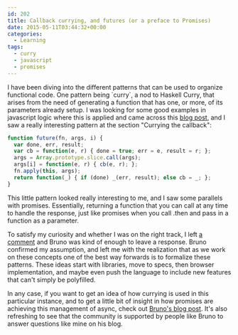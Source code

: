 ```yaml
---
id: 202
title: Callback currying, and futures (or a preface to Promises)
date: 2015-05-11T03:44:32+00:00
categories:
  - Learning
tags:
  - curry
  - javascript
  - promises
---
```


I have been diving into the different patterns that can be used to organize functional code. One pattern being \`curry\`, a nod to Haskell Curry, that arises from the need of generating a function that has one, or more, of its parameters already setup. I was looking for some good examples in javascript logic where this is applied and came across this [blog post](https://bjouhier.wordpress.com/2011/04/04/currying-the-callback-or-the-essence-of-futures/ "Currying the callback, or the essence of futures…"), and I saw a really interesting pattern at the section "Currying the callback":

```js
function future(fn, args, i) {
  var done, err, result;
  var cb = function(e, r) { done = true; err = e, result = r; };
  args = Array.prototype.slice.call(args);
  args[i] = function(e, r) { cb(e, r); };
  fn.apply(this, args);
  return function(_) { if (done) _(err, result); else cb = _; };
}
```

This little pattern looked really interesting to me, and I saw some parallels with promises. Essentially, returning a function that you can call at any time to handle the response, just like promises when you call <span className="lang:default decode:true  crayon-inline">.then</span> and pass in a function as a parameter.

To satisfy my curiosity and whether I was on the right track, I left [a comment](https://bjouhier.wordpress.com/2011/04/04/currying-the-callback-or-the-essence-of-futures/#comment-5822 "Currying the callback and promises?") and Bruno was kind of enough to leave a response. Bruno confirmed my assumption, and left me with the realization that as we work on these concepts one of the best way forwards is to formalize these patterns. These ideas start with libraries, move to specs, then browser implementation, and maybe even push the language to include new features that can't simply be polyfilled.

In any case, if you want to get an idea of how currying is used in this particular instance, and to get a little bit of insight in how promises are achieving this management of async, check out [Bruno's blog post](https://bjouhier.wordpress.com/2011/04/04/currying-the-callback-or-the-essence-of-futures/ "Currying the callback, or the essence of futures…"). It's also refreshing to see that the community is supported by people like Bruno to answer questions like mine on his blog.
